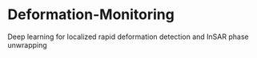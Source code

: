 # Deformation-Monitoring
Deep learning for localized rapid deformation detection and InSAR phase unwrapping
